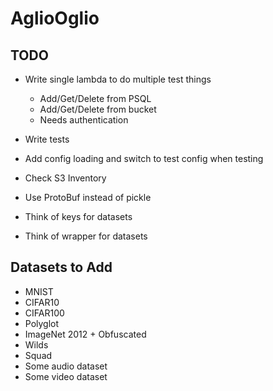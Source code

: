 # AglioOglio

## TODO

- Write single lambda to do multiple test things
    - Add/Get/Delete from PSQL
    - Add/Get/Delete from bucket
    - Needs authentication
- Write tests
- Add config loading and switch to test config when testing
- Check S3 Inventory
- Use ProtoBuf instead of pickle

- Think of keys for datasets
- Think of wrapper for datasets

## Datasets to Add

- MNIST
- CIFAR10
- CIFAR100
- Polyglot
- ImageNet 2012 + Obfuscated
- Wilds
- Squad
- Some audio dataset
- Some video dataset
